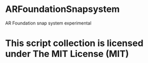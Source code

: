 # ARFoundationSnapsystem
AR Foundation snap system experimental
# This script collection is licensed under The MIT License (MIT)
